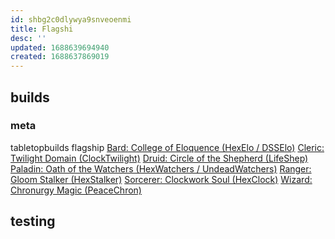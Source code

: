 ```yaml
---
id: shbg2c0dlywya9snveoenmi
title: Flagshi
desc: ''
updated: 1688639694940
created: 1688637869019
---
```


## builds
### meta
tabletopbuilds
flagship
[Bard: College of Eloquence (HexElo / DSSElo)](https://tabletopbuilds.com/flagship-build-college-of-eloquence-bard/)
[Cleric: Twilight Domain (ClockTwilight)](https://tabletopbuilds.com/flagship-build-twilight-domain-cleric/)
[Druid: Circle of the Shepherd (LifeShep)](https://tabletopbuilds.com/flagship-build-shepherd-druid/)
[Paladin: Oath of the Watchers (HexWatchers / UndeadWatchers)](https://tabletopbuilds.com/flagship-build-oath-of-the-watchers-paladin/)
[Ranger: Gloom Stalker (HexStalker)](https://tabletopbuilds.com/flagship-build-gloom-stalker-ranger/)
[Sorcerer: Clockwork Soul (HexClock)](https://tabletopbuilds.com/flagship-build-clockwork-soul-sorcerer/)
[Wizard: Chronurgy Magic (PeaceChron)](https://tabletopbuilds.com/flagship-build-chronurgy-magic-wizard/)

## testing
